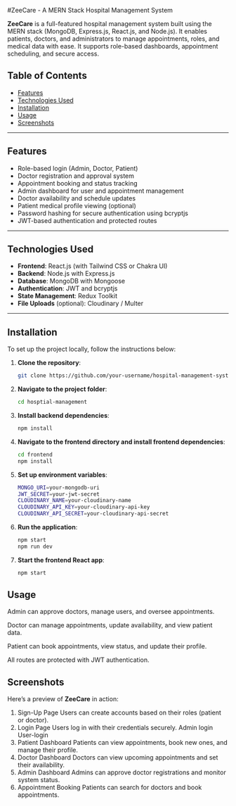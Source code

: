 
#ZeeCare - A MERN Stack Hospital Management System

**ZeeCare** is a full-featured hospital management system built using the MERN stack (MongoDB, Express.js, React.js, and Node.js). It enables patients, doctors, and administrators to manage appointments, roles, and medical data with ease. It supports role-based dashboards, appointment scheduling, and secure access.

## Table of Contents

- [Features](#features)
- [Technologies Used](#technologies-used)
- [Installation](#installation)
- [Usage](#usage)
- [Screenshots](#screenshots)

---

## Features

- Role-based login (Admin, Doctor, Patient)
- Doctor registration and approval system
- Appointment booking and status tracking
- Admin dashboard for user and appointment management
- Doctor availability and schedule updates
- Patient medical profile viewing (optional)
- Password hashing for secure authentication using bcryptjs
- JWT-based authentication and protected routes

---

## Technologies Used

- **Frontend**: React.js (with Tailwind CSS or Chakra UI)
- **Backend**: Node.js with Express.js
- **Database**: MongoDB with Mongoose
- **Authentication**: JWT and bcryptjs
- **State Management**: Redux Toolkit
- **File Uploads** (optional): Cloudinary / Multer

---

## Installation

To set up the project locally, follow the instructions below:

1. **Clone the repository**:
   ```bash
   git clone https://github.com/your-username/hospital-management-system.git
2. **Navigate to the project folder**:
   ```bash
   cd hosptial-management
3. **Install backend dependencies**:
   ```bash
   npm install
4. **Navigate to the frontend directory and install frontend dependencies**:
   ```bash
   cd frontend
   npm install
5. **Set up environment variables**:
   ```bash
   MONGO_URI=your-mongodb-uri
   JWT_SECRET=your-jwt-secret
   CLOUDINARY_NAME=your-cloudinary-name
   CLOUDINARY_API_KEY=your-cloudinary-api-key
   CLOUDINARY_API_SECRET=your-cloudinary-api-secret

6. **Run the application**:
   ```bash
   npm start
   npm run dev 
7. **Start the frontend React app**:
   ```bash
   npm start

## Usage
Admin can approve doctors, manage users, and oversee appointments.

Doctor can manage appointments, update availability, and view patient data.

Patient can book appointments, view status, and update their profile.

All routes are protected with JWT authentication.
## Screenshots
Here’s a preview of **ZeeCare** in action:
1. Sign-Up Page
Users can create accounts based on their roles (patient or doctor).
2. Login Page
Users log in with their credentials securely.
Admin login
User-login
3. Patient Dashboard
Patients can view appointments, book new ones, and manage their profile.
4. Doctor Dashboard
Doctors can view upcoming appointments and set their availability.
5. Admin Dashboard
Admins can approve doctor registrations and monitor system status.
6. Appointment Booking
Patients can search for doctors and book appointments.
